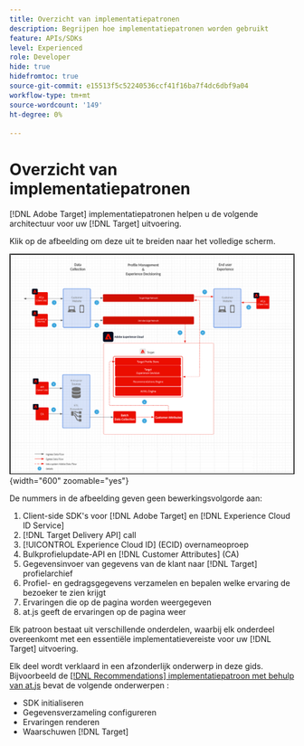 ```yaml
---
title: Overzicht van implementatiepatronen
description: Begrijpen hoe implementatiepatronen worden gebruikt
feature: APIs/SDKs
level: Experienced
role: Developer
hide: true
hidefromtoc: true
source-git-commit: e15513f5c52240536ccf41f16ba7f4dc6dbf9a04
workflow-type: tm+mt
source-wordcount: '149'
ht-degree: 0%

---
```


# Overzicht van implementatiepatronen

[!DNL Adobe Target] implementatiepatronen helpen u de volgende architectuur voor uw [!DNL Target] uitvoering.

Klik op de afbeelding om deze uit te breiden naar het volledige scherm.

![Adobe Target-architectuurdiagram](/help/dev/patterns/assets/architecture-chart.png){width="600" zoomable="yes"}

De nummers in de afbeelding geven geen bewerkingsvolgorde aan:

1. Client-side SDK&#39;s voor [!DNL Adobe Target] en [!DNL Experience Cloud ID Service]
1. [!DNL Target Delivery API] call
1. [!UICONTROL Experience Cloud ID] (ECID) overnameoproep
1. Bulkprofielupdate-API en [!DNL Customer Attributes] (CA)
1. Gegevensinvoer van gegevens van de klant naar [!DNL Target] profielarchief
1. Profiel- en gedragsgegevens verzamelen en bepalen welke ervaring de bezoeker te zien krijgt
1. Ervaringen die op de pagina worden weergegeven
1. at.js geeft de ervaringen op de pagina weer

Elk patroon bestaat uit verschillende onderdelen, waarbij elk onderdeel overeenkomt met een essentiële implementatievereiste voor uw [!DNL Target] uitvoering.

Elk deel wordt verklaard in een afzonderlijk onderwerp in deze gids. Bijvoorbeeld de [[!DNL Recommendations] implementatiepatroon met behulp van at.js](/help/dev/patterns/recs-atjs/recs-implementation-pattern-atjs.md) bevat de volgende onderwerpen :

* SDK initialiseren
* Gegevensverzameling configureren
* Ervaringen renderen
* Waarschuwen [!DNL Target]

